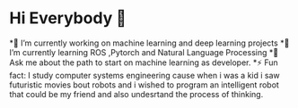 # Hi Everybody 👋



*🔭 I’m currently working on machine learning and deep learning projects
*🌱 I’m currently learning ROS ,Pytorch and Natural Language Processing
*💬 Ask me about the path to start on machine learning as developer.
*⚡ Fun fact: I study computer systems engineering cause when i was a kid i saw futuristic movies bout robots and i wished to program an intelligent robot that could be my friend and also undesrtand the process of thinking.
